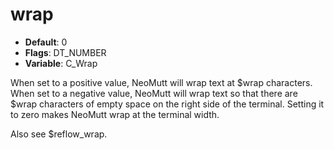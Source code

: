 # wrap

- **Default**: 0
- **Flags**: DT_NUMBER
- **Variable**: C_Wrap

When set to a positive value, NeoMutt will wrap text at $wrap characters.
When set to a negative value, NeoMutt will wrap text so that there are $wrap
characters of empty space on the right side of the terminal. Setting it
to zero makes NeoMutt wrap at the terminal width.

Also see $reflow_wrap.
